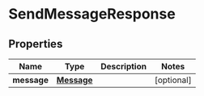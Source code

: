 
# SendMessageResponse

## Properties
Name | Type | Description | Notes
------------ | ------------- | ------------- | -------------
**message** | [**Message**](Message.md) |  |  [optional]



